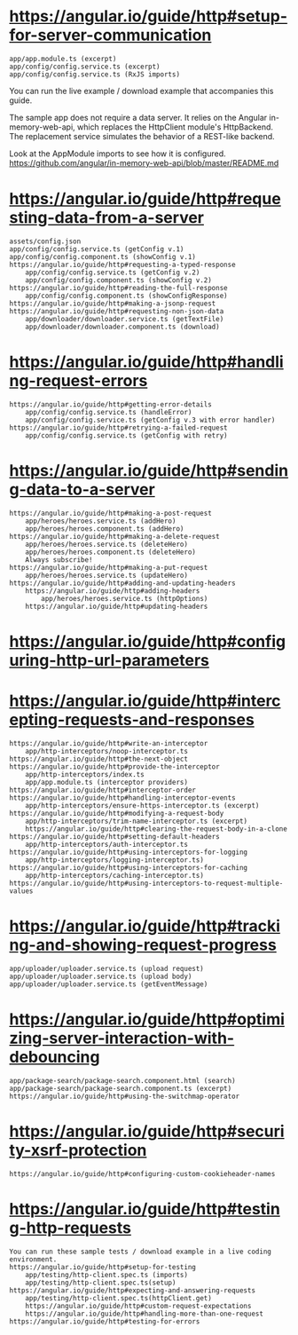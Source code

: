 # https://angular.io/guide/http#setup-for-server-communication
    app/app.module.ts (excerpt)
    app/config/config.service.ts (excerpt)
    app/config/config.service.ts (RxJS imports)


You can run the live example / download example that accompanies this guide.

The sample app does not require a data server. It relies on the Angular in-memory-web-api, which replaces the HttpClient module's HttpBackend. The replacement service simulates the behavior of a REST-like backend.

Look at the AppModule imports to see how it is configured.
https://github.com/angular/in-memory-web-api/blob/master/README.md



# https://angular.io/guide/http#requesting-data-from-a-server
    assets/config.json
    app/config/config.service.ts (getConfig v.1)
    app/config/config.component.ts (showConfig v.1)
    https://angular.io/guide/http#requesting-a-typed-response
        app/config/config.service.ts (getConfig v.2)
        app/config/config.component.ts (showConfig v.2)
    https://angular.io/guide/http#reading-the-full-response
        app/config/config.component.ts (showConfigResponse)
    https://angular.io/guide/http#making-a-jsonp-request
    https://angular.io/guide/http#requesting-non-json-data
        app/downloader/downloader.service.ts (getTextFile)
        app/downloader/downloader.component.ts (download)

# https://angular.io/guide/http#handling-request-errors
    https://angular.io/guide/http#getting-error-details
        app/config/config.service.ts (handleError)
        app/config/config.service.ts (getConfig v.3 with error handler)
    https://angular.io/guide/http#retrying-a-failed-request
        app/config/config.service.ts (getConfig with retry)

# https://angular.io/guide/http#sending-data-to-a-server
    https://angular.io/guide/http#making-a-post-request
        app/heroes/heroes.service.ts (addHero)
        app/heroes/heroes.component.ts (addHero)
    https://angular.io/guide/http#making-a-delete-request
        app/heroes/heroes.service.ts (deleteHero)
        app/heroes/heroes.component.ts (deleteHero)
        Always subscribe!
    https://angular.io/guide/http#making-a-put-request
        app/heroes/heroes.service.ts (updateHero)
    https://angular.io/guide/http#adding-and-updating-headers
        https://angular.io/guide/http#adding-headers
            app/heroes/heroes.service.ts (httpOptions)
        https://angular.io/guide/http#updating-headers

# https://angular.io/guide/http#configuring-http-url-parameters
# https://angular.io/guide/http#intercepting-requests-and-responses
    https://angular.io/guide/http#write-an-interceptor
        app/http-interceptors/noop-interceptor.ts
    https://angular.io/guide/http#the-next-object
    https://angular.io/guide/http#provide-the-interceptor
        app/http-interceptors/index.ts
        app/app.module.ts (interceptor providers)
    https://angular.io/guide/http#interceptor-order
    https://angular.io/guide/http#handling-interceptor-events
        app/http-interceptors/ensure-https-interceptor.ts (excerpt)
    https://angular.io/guide/http#modifying-a-request-body
        app/http-interceptors/trim-name-interceptor.ts (excerpt)
        https://angular.io/guide/http#clearing-the-request-body-in-a-clone
    https://angular.io/guide/http#setting-default-headers
        app/http-interceptors/auth-interceptor.ts
    https://angular.io/guide/http#using-interceptors-for-logging
        app/http-interceptors/logging-interceptor.ts)
    https://angular.io/guide/http#using-interceptors-for-caching
        app/http-interceptors/caching-interceptor.ts)
    https://angular.io/guide/http#using-interceptors-to-request-multiple-values

# https://angular.io/guide/http#tracking-and-showing-request-progress
    app/uploader/uploader.service.ts (upload request)
    app/uploader/uploader.service.ts (upload body)
    app/uploader/uploader.service.ts (getEventMessage)

# https://angular.io/guide/http#optimizing-server-interaction-with-debouncing
    app/package-search/package-search.component.html (search)
    app/package-search/package-search.component.ts (excerpt)
    https://angular.io/guide/http#using-the-switchmap-operator

# https://angular.io/guide/http#security-xsrf-protection
    https://angular.io/guide/http#configuring-custom-cookieheader-names

# https://angular.io/guide/http#testing-http-requests
    You can run these sample tests / download example in a live coding environment.
    https://angular.io/guide/http#setup-for-testing
        app/testing/http-client.spec.ts (imports)
        app/testing/http-client.spec.ts(setup)
    https://angular.io/guide/http#expecting-and-answering-requests
        app/testing/http-client.spec.ts(httpClient.get)
        https://angular.io/guide/http#custom-request-expectations
        https://angular.io/guide/http#handling-more-than-one-request
    https://angular.io/guide/http#testing-for-errors
